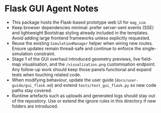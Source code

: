 # Flask GUI Agent Notes

- This package hosts the Flask-based prototype web UI for `mag_sim`.
- Keep browser dependencies minimal: prefer server-sent events (SSE) and
  lightweight Bootstrap styling already included in the templates. Avoid adding
  large frontend frameworks unless explicitly requested.
- Reuse the existing `SimulationManager` helper when wiring new routes. Ensure
  updates remain thread-safe and continue to enforce the single-simulation
  constraint.
- Stage 1 of the GUI overhaul introduced geometry previews, live field-map
  visualisation, and the `/visualization.png` customisation endpoint. Any
  follow-up work should keep those panels functional and expand tests when
  touching related code.
- When modifying behaviour, update the user guide (`docs/user-guide/gui_flask.md`)
  and extend `tests/test_gui_flask.py` so new code paths stay covered.
- Runtime artefacts such as uploads and generated logs should stay out of the
  repository. Use or extend the ignore rules in this directory if new folders
  are introduced.
